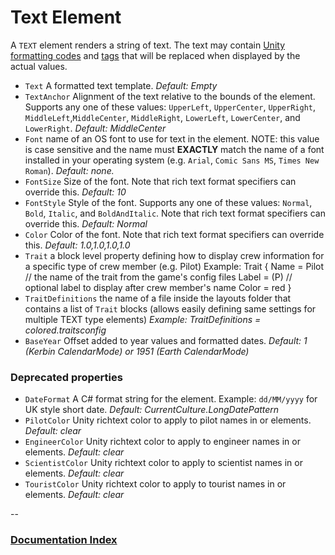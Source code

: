 # Text Element

A `TEXT` element renders a string of text. The text may contain [Unity formatting codes](http://docs.unity3d.com/Manual/StyledText.html) and [tags](Tags.md) that will be replaced when displayed by the actual values.

* `Text` A formatted text template. _Default: Empty_
* `TextAnchor` Alignment of the text relative to the bounds of the element. Supports any one of these values: `UpperLeft`, `UpperCenter`, `UpperRight`, `MiddleLeft`,`MiddleCenter`, `MiddleRight`, `LowerLeft`, `LowerCenter`, and `LowerRight`. _Default: MiddleCenter_
* `Font` name of an OS font to use for text in the element. NOTE: this value is case sensitive and the name must __EXACTLY__ match the name of a font installed in your operating system (e.g. `Arial`, `Comic Sans MS`, `Times New Roman`). _Default: none._
* `FontSize` Size of the font. Note that rich text format specifiers can override this. _Default: 10_
* `FontStyle` Style of the font. Supports any one of these values: `Normal`, `Bold`, `Italic`, and `BoldAndItalic`. Note that rich text format specifiers can override this. _Default: Normal_
* `Color` Color of the font. Note that rich text format specifiers can override this. _Default: 1.0,1.0,1.0,1.0_
* `Trait` a block level property defining how to display crew information for a specific type of crew member (e.g. Pilot)
    Example:
	Trait
	{
		Name = Pilot // the name of the trait from the game's config files
		Label = (P) // optional label to display after crew member's name
		Color = red 
	}
* `TraitDefinitions` the name of a file inside the layouts folder that contains a list of `Trait` blocks (allows easily defining same settings for multiple TEXT type elements) _Example: TraitDefinitions = colored.traitsconfig_
* `BaseYear` Offset added to year values and formatted dates. _Default: 1 (Kerbin CalendarMode) or 1951 (Earth CalendarMode)_

### Deprecated properties

* `DateFormat` A C# format string for the <Date> element. Example: `dd/MM/yyyy` for UK style short date. _Default: CurrentCulture.LongDatePattern_
* `PilotColor` Unity richtext color to apply to pilot names in <Crew> or <CrewShort> elements. _Default: clear_
* `EngineerColor` Unity richtext color to apply to engineer names in <Crew> or <CrewShort> elements. _Default: clear_
* `ScientistColor` Unity richtext color to apply to scientist names in <Crew> or <CrewShort> elements. _Default: clear_
* `TouristColor` Unity richtext color to apply to tourist names in <Crew> or <CrewShort> elements. _Default: clear_



--
### [Documentation Index](../README.md)